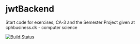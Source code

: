 # jwtBackend

Start code for exercises, CA-3 and the Semester Project given at cphbusiness.dk - computer science

[![Build Status](https://travis-ci.org/Alek2750/semester-seed.svg?branch=master)](https://travis-ci.org/Alek2750/semester-seed)
